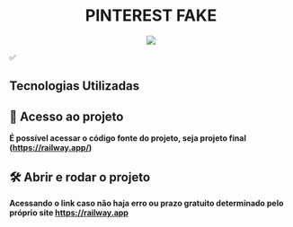<h1 align="center"> PINTEREST FAKE </h1>

<p align="center"><img src="http://img.shields.io/static/v1?label=STATUS&message=PRONTO%20PARA%20O%20DEPLOY&color=GREEN&style=for-the-badge"/></p>

:white_check_mark: <h2>Tecnologias Utilizadas</h2>

## 📁 Acesso ao projeto
**É possível acessar o código fonte do projeto, seja projeto final (https://railway.app/)**
## 🛠️ Abrir e rodar o projeto
**Acessando o link caso não haja erro ou prazo gratuito determinado pelo próprio site https://railway.app**
